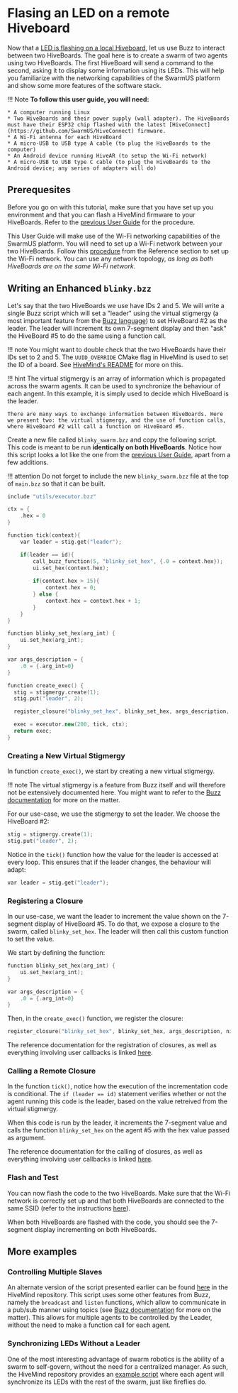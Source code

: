 # Flasing an LED on a remote Hiveboard

Now that a [LED is flashing on a local Hiveboard](led-flash-buzz.md), let us use Buzz to interact between two HiveBoards. The goal here is to create a swarm of two agents using two HiveBoards. The first HiveBoard will send a command to the second, asking it to display some information using its LEDs. This will help you familiarize with the networking capabilities of the SwarmUS platform and show some more features of the software stack.

!!! Note
    **To follow this user guide, you will need:**

    * A computer running Linux
    * Two HiveBoards and their power supply (wall adapter). The HiveBoards must have their ESP32 chip flashed with the latest [HiveConnect](https://github.com/SwarmUS/HiveConnect) firmware.
    * A Wi-Fi antenna for each HiveBoard
    * A micro-USB to USB type A cable (to plug the HiveBoards to the computer)
    * An Android device running HiveAR (to setup the Wi-Fi network)
    * A micro-USB to USB type C cable (to plug the HiveBoards to the Android device; any series of adapters will do)

## Prerequesites

Before you go on with this tutorial, make sure that you have set up you environment and that you can flash a HiveMind firmware to your HiveBoards. Refer to the [previous User Guide](led-flash-buzz.md) for the procedure.

This User Guide will make use of the Wi-Fi networking capabilities of the SwarmUS platform. You will need to set up a Wi-Fi network between your two HiveBoards. Follow this [procedure](../../reference/Networking/configure-wifi.md) from the Reference section to set up the Wi-Fi network. You can use any network topology, *as long as both HiveBoards are on the same Wi-Fi network*.

## Writing an Enhanced `blinky.bzz`

Let's say that the two HiveBoards we use have IDs 2 and 5. We will write a single Buzz script which will set a "leader" using the virtual stigmergy (a most important feature from the [Buzz language](https://github.com/buzz-lang/Buzz/blob/1f6eda7bb1d4ad83d9d8e6ff46e130078e2c3a52/doc/api.md#vstig)) to set HiveBoard #2 as the leader. The leader will increment its own 7-segment display and then "ask" the HiveBoard #5 to do the same using a function call.

!!! note
    You might want to double check that the two HiveBoards have their IDs set to 2 and 5. The `UUID_OVERRIDE` CMake flag in HiveMind is used to set the ID of a board. See [HiveMind's README](https://github.com/SwarmUS/HiveMind#readme) for more on this.

!!! hint
    The virtual stigmergy is an array of information which is propagated across the swarm agents. It can be used to synchronize the behaviour of each angent. In this example, it is simply used to decide which HiveBoard is the leader. 
    
    There are many ways to exchange information between HiveBoards. Here we present two: the virtual stigmergy, and the use of function calls, where HiveBoard #2 will call a function on HiveBoard #5.

Create a new file called `blinky_swarm.bzz` and copy the following script. This code is meant to be run **identically on both HiveBoards**. Notice how this script looks a lot like the one from the [previous User Guide](led-flash-buzz.md), apart from a few additions. 

!!! attention
    Do not forget to include the new `blinky_swarm.bzz` file at the top of `main.bzz` so that it can be built.

```cpp
include "utils/executor.bzz"

ctx = {
    .hex = 0
}

function tick(context){
    var leader = stig.get("leader");

    if(leader == id){
        call_buzz_function(5, "blinky_set_hex", {.0 = context.hex});
        ui.set_hex(context.hex);
        
        if(context.hex > 15){
            context.hex = 0;
        } else {
            context.hex = context.hex + 1;
        }
    }
}

function blinky_set_hex(arg_int) {
    ui.set_hex(arg_int);
}

var args_description = {
    .0 = {.arg_int=0}
}

function create_exec() {
  stig = stigmergy.create(1);
  stig.put("leader", 2);

  register_closure("blinky_set_hex", blinky_set_hex, args_description, nil)

  exec = executor.new(200, tick, ctx);
  return exec;
}

```

### Creating a New Virtual Stigmergy

In function `create_exec()`, we start by creating a new virtual stigmergy.

!!! note
    The virtual stigmergy is a feature from Buzz itself and will therefore not be extensively documented here. You might want to refer to the [Buzz documentation](https://github.com/buzz-lang/Buzz/blob/1f6eda7bb1d4ad83d9d8e6ff46e130078e2c3a52/doc/api.md#vstig) for more on the matter.

For our use-case, we use the stigmergy to set the leader. We choose the HiveBoard #2:

```cpp
stig = stigmergy.create(1);
stig.put("leader", 2);
```

Notice in the `tick()` function how the value for the leader is accessed at every loop. This ensures that if the leader changes, the behaviour will adapt:

```cpp
var leader = stig.get("leader");
```

### Registering a Closure

In our use-case, we want the leader to increment the value shown on the 7-segment display of HiveBoard #5. To do that, we expose a closure to the swarm, called `blinky_set_hex`. The leader will then call this custom function to set the value.

We start by defining the function:

```cpp
function blinky_set_hex(arg_int) {
    ui.set_hex(arg_int);
}

var args_description = {
    .0 = {.arg_int=0}
}
```

Then, in the `create_exec()` function, we register the closure:

```cpp
register_closure("blinky_set_hex", blinky_set_hex, args_description, nil)
```

The reference documentation for the registration of closures, as well as everything involving user callbacks is linked [here](../../reference/Buzz/available-apis.md#bittybuzzuserfunctions-managing-user-functions).

### Calling a Remote Closure

In the function `tick()`, notice how the execution of the incrementation code is conditional. The `if (leader == id)` statement verifies whether or not the agent running this code is the leader, based on the value retreived from the virtual stigmergy.

When this code is run by the leader, it increments the 7-segment value and calls the function `blinky_set_hex` on the agent #5 with the hex value passed as argument.

The reference documentation for the calling of closures, as well as everything involving user callbacks is linked [here](../../reference/Buzz/available-apis.md#bittybuzzuserfunctions-managing-user-functions).

### Flash and Test

You can now flash the code to the two HiveBoards. Make sure that the Wi-Fi network is correctly set up and that both HiveBoards are connected to the same SSID (refer to the instructions [here](../../reference/Networking/configure-wifi.md)).

When both HiveBoards are flashed with the code, you should see the 7-segment display incrementing on both HiveBoards.

## More examples

### Controlling Multiple Slaves

An alternate version of the script presented earlier can be found [here](https://github.com/SwarmUS/HiveMind/blob/master/src/bittybuzz/buzz_scripts/behaviors/hex_leader.bzz) in the HiveMind repository. This script uses some other features from Buzz, namely the `broadcast` and `listen` functions, which allow to communicate in a pub/sub manner using topics (see [Buzz documentation](https://the.swarming.buzz/wiki/doku.php?id=buzz_syntax_cheatsheet) for more on the matter). This allows for multiple agents to be controlled by the Leader, without the need to make a function call for each agent.

### Synchronizing LEDs Without a Leader

One of the most interesting advantage of swarm robotics is the ability of a swarm to self-govern, without the need for a centralized manager. As such, the HiveMind repository provides an [example script](https://github.com/SwarmUS/HiveMind/blob/master/src/bittybuzz/buzz_scripts/behaviors/led_sync.bzz) where each agent will synchronize its LEDs with the rest of the swarm, just like fireflies do.
